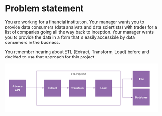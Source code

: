 # Problem statement 

You are working for a financial institution. Your manager wants you to provide data consumers (data analysts and data scientists) with trades for a list of companies going all the way back to inception. Your manager wants you to provide the data in a form that is easily accessible by data consumers in the business. 

You remember hearing about ETL (Extract, Transform, Load) before and decided to use that approach for this project. 

![images/etl.png](images/extract_transform_load.png)

